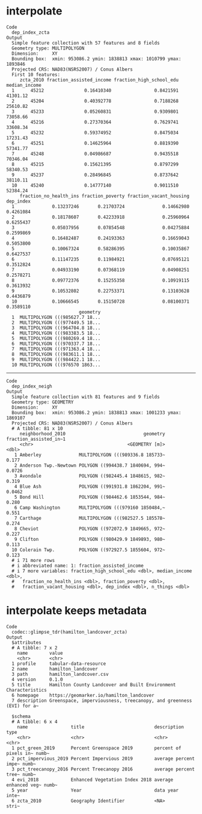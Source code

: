 # interpolate

    Code
      dep_index_zcta
    Output
      Simple feature collection with 57 features and 8 fields
      Geometry type: MULTIPOLYGON
      Dimension:     XY
      Bounding box:  xmin: 953086.2 ymin: 1838813 xmax: 1010799 ymax: 1893846
      Projected CRS: NAD83(NSRS2007) / Conus Albers
      First 10 features:
         zcta_2010 fraction_assisted_income fraction_high_school_edu median_income
      1      45212               0.16410340                0.8421591      41301.12
      2      45204               0.40392778                0.7188268      25610.82
      3      45233               0.05260831                0.9309801      73058.66
      4      45216               0.27370364                0.7629741      33608.34
      5      45232               0.59374952                0.8475034      17231.43
      6      45251               0.14625964                0.8819390      57341.77
      7      45248               0.04986687                0.9435518      70346.04
      8      45215               0.15621395                0.8797299      58340.53
      9      45237               0.28496845                0.8737642      38110.11
      10     45240               0.14777140                0.9011510      52384.24
         fraction_no_health_ins fraction_poverty fraction_vacant_housing dep_index
      1              0.13237246       0.21703724              0.14662980 0.4261084
      2              0.18178607       0.42233918              0.25960964 0.6255437
      3              0.05037956       0.07854548              0.04275884 0.2599869
      4              0.16482487       0.24193363              0.16659043 0.5053800
      5              0.10067324       0.58286395              0.10035867 0.6427537
      6              0.11147235       0.11984921              0.07695121 0.3512824
      7              0.04933190       0.07368119              0.04908251 0.2578271
      8              0.09772376       0.15255358              0.10919115 0.3613932
      9              0.10532802       0.22753371              0.13103628 0.4436879
      10             0.10666545       0.15150728              0.08100371 0.3589110
                               geometry
      1  MULTIPOLYGON (((985627.7 18...
      2  MULTIPOLYGON (((977449.5 18...
      3  MULTIPOLYGON (((964704.8 18...
      4  MULTIPOLYGON (((983383.5 18...
      5  MULTIPOLYGON (((980269.4 18...
      6  MULTIPOLYGON (((970337.7 18...
      7  MULTIPOLYGON (((971363.4 18...
      8  MULTIPOLYGON (((983611.1 18...
      9  MULTIPOLYGON (((984422.1 18...
      10 MULTIPOLYGON (((976570 1863...

---

    Code
      dep_index_neigh
    Output
      Simple feature collection with 81 features and 9 fields
      Geometry type: GEOMETRY
      Dimension:     XY
      Bounding box:  xmin: 953086.2 ymin: 1838813 xmax: 1001233 ymax: 1869107
      Projected CRS: NAD83(NSRS2007) / Conus Albers
      # A tibble: 81 x 10
         neighborhood_2010                             geometry fraction_assisted_in~1
         <chr>                                   <GEOMETRY [m]>                  <dbl>
       1 Amberley              MULTIPOLYGON (((989336.8 185733~                 0.177 
       2 Anderson Twp.-Newtown POLYGON ((994438.7 1840694, 994~                 0.0726
       3 Avondale              POLYGON ((982445.4 1848615, 982~                 0.319 
       4 Blue Ash              POLYGON ((991931.8 1862204, 991~                 0.0462
       5 Bond Hill             POLYGON ((984462.6 1853544, 984~                 0.280 
       6 Camp Washington       MULTIPOLYGON (((979160 1850484,~                 0.551 
       7 Carthage              MULTIPOLYGON (((982527.5 185578~                 0.274 
       8 Cheviot               POLYGON ((972072.9 1849665, 972~                 0.227 
       9 Clifton               POLYGON ((980429.9 1849893, 980~                 0.113 
      10 Colerain Twp.         POLYGON ((972927.5 1855604, 972~                 0.123 
      # i 71 more rows
      # i abbreviated name: 1: fraction_assisted_income
      # i 7 more variables: fraction_high_school_edu <dbl>, median_income <dbl>,
      #   fraction_no_health_ins <dbl>, fraction_poverty <dbl>,
      #   fraction_vacant_housing <dbl>, dep_index <dbl>, n_things <dbl>

# interpolate keeps metadata

    Code
      codec::glimpse_tdr(hamilton_landcover_zcta)
    Output
      $attributes
      # A tibble: 7 x 2
        name        value                                                             
        <chr>       <chr>                                                             
      1 profile     tabular-data-resource                                             
      2 name        hamilton_landcover                                                
      3 path        hamilton_landcover.csv                                            
      4 version     0.1.0                                                             
      5 title       Hamilton County Landcover and Built Environment Characteristics   
      6 homepage    https://geomarker.io/hamilton_landcover                           
      7 description Greenspace, imperviousness, treecanopy, and greenness (EVI) for a~
      
      $schema
      # A tibble: 6 x 4
        name                title                          description           type 
        <chr>               <chr>                          <chr>                 <chr>
      1 pct_green_2019      Percent Greenspace 2019        percent of pixels in~ numb~
      2 pct_impervious_2019 Percent Impervious 2019        average percent impe~ numb~
      3 pct_treecanopy_2016 Percent Treecanopy 2016        average percent tree~ numb~
      4 evi_2018            Enhanced Vegetation Index 2018 average enhanced veg~ numb~
      5 year                Year                           data year             inte~
      6 zcta_2010           Geography Identifier           <NA>                  stri~
      

